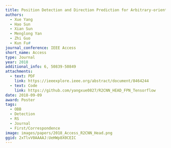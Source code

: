 ```yaml
---
title: Position Detection and Direction Prediction for Arbitrary-oriented Ships via Multitask Rotation Region Convolutional Neural Network
authors:
  - Xue Yang
  - Hao Sun
  - Xian Sun
  - Menglong Yan
  - Zhi Guo
  - Kun Fu#
journal_conference: IEEE Access
short_name: Access
type: Journal
year: 2018
additional_info: 6, 50839-50849
attachments:
  - text: PDF
    link: https://ieeexplore.ieee.org/abstract/document/8464244
  - text: Code
    link: https://github.com/yangxue0827/R2CNN_HEAD_FPN_Tensorflow
date: 2018-09-09
award: Poster
tags:
  - OBB
  - Detection
  - RS
  - Journal
  - First/Correspondence
image: images/papers/2018_Access_R2CNN_Head.png
ggid: 2xTlvV0AAAAJ:UeHWp8X0CEIC
---
```

